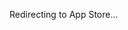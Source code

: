 Redirecting to App Store...

<html>
<head>
    <meta charset="utf-8">
    <title>Redirecting to App Store</title>
</head>
<body>

<script>
  // Function to detect the user's device
  function detectDevice() {
    var userAgent = navigator.userAgent || navigator.vendor || window.opera;

    // iOS detection
    if (/iPad|iPhone|iPod/.test(userAgent) && !window.MSStream) {
      return 'iOS';
    }
    // Android detection
    else if (/android/i.test(userAgent)) {
      return 'Android';
    }
    return 'Unknown';
  }

  // Function to redirect based on device
  function redirectBasedOnDevice() {
    var device = detectDevice();
    if (device === 'iOS') {
      window.location.href = 'https://apps.apple.com/app/id1541123839';
    } else if (device === 'Android') {
      window.location.href = 'market://details?id=crocusgames.com.spikestats';
    } else {
      console.log('Device not recognized');
    }
  }

  // Run the redirect function when the script loads
  redirectBasedOnDevice();
</script>
    
</body>
</html>
